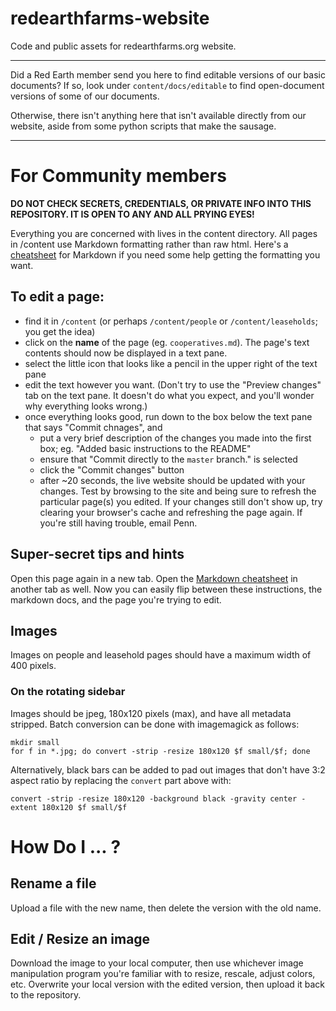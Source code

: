 # redearthfarms-website

Code and public assets for redearthfarms.org website.

---

Did a Red Earth member send you here to find editable versions of our basic documents? If so, look under `content/docs/editable` to find open-document versions of some of our documents.

Otherwise, there isn't anything here that isn't available directly from our website, aside from some python scripts that make the sausage.

---

# For Community members

**DO NOT CHECK SECRETS, CREDENTIALS, OR PRIVATE INFO INTO THIS REPOSITORY. IT IS OPEN TO ANY AND ALL PRYING EYES!**

Everything you are concerned with lives in the content directory. All pages in /content use Markdown formatting rather than raw html. Here's a [cheatsheet](https://github.com/adam-p/markdown-here/wiki/Markdown-Cheatsheet) for Markdown if you need some help getting the formatting you want.

## To edit a page:
* find it in `/content` (or perhaps `/content/people` or `/content/leaseholds`; you get the idea)
* click on the **name** of the page (eg. `cooperatives.md`). The page's text contents should now be displayed in a text pane.
* select the little icon that looks like a pencil in the upper right of the text pane
* edit the text however you want. (Don't try to use the "Preview changes" tab on the text pane. It doesn't do what you expect, and you'll wonder why everything looks wrong.)
* once everything looks good, run down to the box below the text pane that says "Commit chnages", and
  * put a very brief description of the changes you made into the first box; eg. "Added basic instructions to the README"
  * ensure that "Commit directly to the `master` branch." is selected
  * click the "Commit changes" button
  * after ~20 seconds, the live website should be updated with your changes. Test by browsing to the site and being sure to refresh the particular page(s) you edited. If your changes still don't show up, try clearing your browser's cache and refreshing the page again. If you're still having trouble, email Penn.
  
## Super-secret tips and hints
Open this page again in a new tab. Open the [Markdown cheatsheet](https://github.com/adam-p/markdown-here/wiki/Markdown-Cheatsheet) in another tab as well. Now you can easily flip between these instructions, the markdown docs, and the page you're trying to edit.

## Images

Images on people and leasehold pages should have a maximum width of 400 pixels.

### On the rotating sidebar
Images should be jpeg, 180x120 pixels (max), and have all metadata stripped. Batch conversion can be done with imagemagick as follows:
```
mkdir small
for f in *.jpg; do convert -strip -resize 180x120 $f small/$f; done
```
Alternatively, black bars can be added to pad out images that don't have 3:2 aspect ratio by replacing the `convert` part above with:
```
convert -strip -resize 180x120 -background black -gravity center -extent 180x120 $f small/$f
```

# How Do I ... ?
## Rename a file
Upload a file with the new name, then delete the version with the old name.

## Edit / Resize an image
Download the image to your local computer, then use whichever image manipulation program you're familiar with to resize, rescale, adjust colors, etc. Overwrite your local version with the edited version, then upload it back to the repository.
